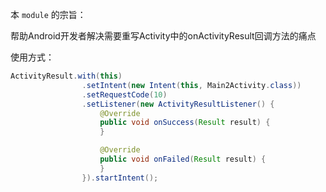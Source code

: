 本 `module` 的宗旨：

帮助Android开发者解决需要重写Activity中的onActivityResult回调方法的痛点

使用方式：

```java
ActivityResult.with(this)
                .setIntent(new Intent(this, Main2Activity.class))
                .setRequestCode(10)
                .setListener(new ActivityResultListener() {
                    @Override
                    public void onSuccess(Result result) {
                    }

                    @Override
                    public void onFailed(Result result) {
                    }
                }).startIntent();
```


